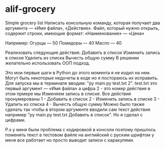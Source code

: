 # alif-grocery
Simple grocery list
Написать консольную команду, которая получает два аргумента — «Имя файла», «Действие».
Файл, который нужно открыть, содержит строки, имеющие формат: «Наименование» — «Цена»

Например:
Огурцы — 50
Помидоры — 40
Масло — 40

Реализовать следующие действия:
Добавить в список
Изменить запись в списке
Удалить из списка
Вычесть общую сумму
В решении желательно использовать ООП подход.


Это мои первые шаги в Python до этого момента я не кодил на нем. Могут быть некоторые недочеты в коде но я постораюсь их исправить. 
Для запуска мы в терминале вводим: "py main.py test.txt 2". test.txt это первый аргумент — «Имя файла» а цифра 2 - это номер действия в этом прмере мы Изменяем запись в списке. Все действия пронумерованы 
1 - Добавить в список
2 - Изменить запись в списке
3 - Удалить из списка
4 - Вычесть общую сумму 
Можно было также сделать так чтобы в втором аргументе вводили сам текст действия например "py main.py test.txt Добавить в список". Но я сделал с цифрами. 

P.s у меня были  проблема с кодировкой в консоли поэтому пришлось поменять текст в тестовом файле на английский с руским шрифтом у меня все работает но просто выводит записи с каракулями. 
